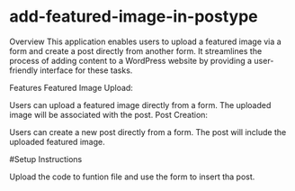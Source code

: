 # add-featured-image-in-postype

Overview
This application enables users to upload a featured image via a form and create a post directly from another form. It streamlines the process of adding content to a WordPress website by providing a user-friendly interface for these tasks.

Features
Featured Image Upload:

Users can upload a featured image directly from a form.
The uploaded image will be associated with the post.
Post Creation:

Users can create a new post directly from a form.
The post will include the uploaded featured image.

#Setup Instructions

Upload the code to funtion file and use the form to insert tha post.
